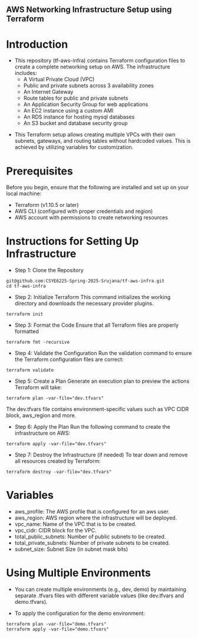 ## AWS Networking Infrastructure Setup using Terraform
# Introduction
* This repository (tf-aws-infra) contains Terraform configuration files to create a complete networking setup on AWS. The infrastructure includes:
  - A Virtual Private Cloud (VPC)
  - Public and private subnets across 3 availability zones
  - An Internet Gateway
  - Route tables for public and private subnets
  - An Application Security Group for web applications
  - An EC2 instance using a custom AMI
  - An RDS instance for hosting mysql databases
  - An S3 bucket and database security group

- This Terraform setup allows creating multiple VPCs with their own subnets, gateways, and routing tables without hardcoded values. This is achieved by utilizing variables for customization.

# Prerequisites
Before you begin, ensure that the following are installed and set up on your local machine:

- Terraform (v1.10.5 or later)
- AWS CLI (configured with proper credentials and region)
- AWS account with permissions to create networking resources

# Instructions for Setting Up Infrastructure
- Step 1: Clone the Repository
```
git@github.com:CSYE6225-Spring-2025-Srujana/tf-aws-infra.git
cd tf-aws-infra
```
- Step 2: Initialize Terraform
This command initializes the working directory and downloads the necessary provider plugins.
```
terraform init
``` 
- Step 3: Format the Code
Ensure that all Terraform files are properly formatted 
```
terraform fmt -recursive
```

- Step 4: Validate the Configuration
Run the validation command to ensure the Terraform configuration files are correct:
```
terraform validate
``` 

- Step 5: Create a Plan
Generate an execution plan to preview the actions Terraform will take:
```
terraform plan -var-file="dev.tfvars"
```
The dev.tfvars file contains environment-specific values such as VPC CIDR block, aws_region and more.

- Step 6: Apply the Plan
Run the following command to create the infrastructure on AWS:

```
terraform apply -var-file="dev.tfvars"
```

- Step 7: Destroy the Infrastructure (if needed)
To tear down and remove all resources created by Terraform:

```
terraform destroy -var-file="dev.tfvars"
```

# Variables
- aws_profile: The AWS profile that is configured for an aws user.
- aws_region: AWS region where the infrastructure will be deployed.
- vpc_name: Name of the VPC that is to be created.
- vpc_cidr: CIDR block for the VPC.
- total_public_subnets: Number of public subnets to be created.
- total_private_subnets: Number of private subnets to be created.
- subnet_size: Subnet Size (in subnet mask bits)


# Using Multiple Environments
- You can create multiple environments (e.g., dev, demo) by maintaining separate .tfvars files with different variable values (like dev.tfvars and demo.tfvars).

- To apply the configuration for the demo environment:

```
terraform plan -var-file="demo.tfvars"
terraform apply -var-file="demo.tfvars"
```